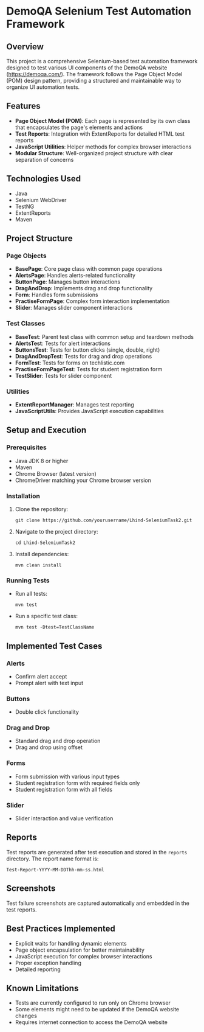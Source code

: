 # DemoQA Selenium Test Automation Framework

## Overview
This project is a comprehensive Selenium-based test automation framework designed to test various UI components of the DemoQA website (https://demoqa.com/). The framework follows the Page Object Model (POM) design pattern, providing a structured and maintainable way to organize UI automation tests.

## Features
- **Page Object Model (POM)**: Each page is represented by its own class that encapsulates the page's elements and actions
- **Test Reports**: Integration with ExtentReports for detailed HTML test reports
- **JavaScript Utilities**: Helper methods for complex browser interactions
- **Modular Structure**: Well-organized project structure with clear separation of concerns

## Technologies Used
- Java
- Selenium WebDriver
- TestNG
- ExtentReports
- Maven

## Project Structure

### Page Objects
- **BasePage**: Core page class with common page operations
- **AlertsPage**: Handles alerts-related functionality
- **ButtonPage**: Manages button interactions
- **DragAndDrop**: Implements drag and drop functionality
- **Form**: Handles form submissions
- **PractiseFormPage**: Complex form interaction implementation
- **Slider**: Manages slider component interactions

### Test Classes
- **BaseTest**: Parent test class with common setup and teardown methods
- **AlertsTest**: Tests for alert interactions
- **ButtonsTest**: Tests for button clicks (single, double, right)
- **DragAndDropTest**: Tests for drag and drop operations
- **FormTest**: Tests for forms on techlistic.com
- **PractiseFormPageTest**: Tests for student registration form
- **TestSlider**: Tests for slider component

### Utilities
- **ExtentReportManager**: Manages test reporting
- **JavaScriptUtils**: Provides JavaScript execution capabilities

## Setup and Execution

### Prerequisites
- Java JDK 8 or higher
- Maven
- Chrome Browser (latest version)
- ChromeDriver matching your Chrome browser version

### Installation
1. Clone the repository:
   ```
   git clone https://github.com/yourusername/Lhind-SeleniumTask2.git
   ```
2. Navigate to the project directory:
   ```
   cd Lhind-SeleniumTask2
   ```
3. Install dependencies:
   ```
   mvn clean install
   ```

### Running Tests
- Run all tests:
  ```
  mvn test
  ```
- Run a specific test class:
  ```
  mvn test -Dtest=TestClassName
  ```

## Implemented Test Cases

### Alerts
- Confirm alert accept
- Prompt alert with text input

### Buttons
- Double click functionality

### Drag and Drop
- Standard drag and drop operation
- Drag and drop using offset

### Forms
- Form submission with various input types
- Student registration form with required fields only
- Student registration form with all fields

### Slider
- Slider interaction and value verification

## Reports
Test reports are generated after test execution and stored in the `reports` directory. The report name format is:
```
Test-Report-YYYY-MM-DDThh-mm-ss.html
```

## Screenshots
Test failure screenshots are captured automatically and embedded in the test reports.

## Best Practices Implemented
- Explicit waits for handling dynamic elements
- Page object encapsulation for better maintainability
- JavaScript execution for complex browser interactions
- Proper exception handling
- Detailed reporting

## Known Limitations
- Tests are currently configured to run only on Chrome browser
- Some elements might need to be updated if the DemoQA website changes
- Requires internet connection to access the DemoQA website
